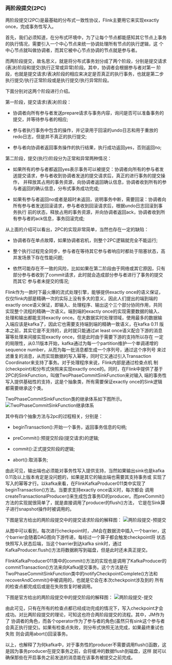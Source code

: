### 两阶段提交(2PC)

两阶段提交(2PC)是最基础的分布式一致性协议，Flink主要用它来实现exactly once，完成事务性写入。

首先，我们必须知道，在分布式环境中，为了让每个节点都能感知其它节点上事务的执行情况，需要引入一个中心节点来统一协调处理所有节点的执行逻辑，这
个中心节点就叫做协调者，而其它被中心节点协调的节点就是参与者。

而两阶段提交，故名思义，就是将分布式事务划分成了两个阶段，分别是提交请求(表决)阶段和提交(执行正常或异常)阶段。其中，协调者会根据参与者对第一
阶段，也就是提交请求/表决阶段的相应来决定是否真正的执行事务，也就是第二步执行提交/执行正常阶段或是执行提交/执行异常阶段。

下面分别对这两个阶段进行介绍。

第一阶段，提交请求(表决)阶段：
  * 协调者向所有参与者发送prepare请求与事务内容，询问是否可以准备事务的提交，并等待参与者的相应;

  * 参与者执行事务中包含的操作，并记录用于回滚的undo日志和用于重放的redo日志，但是并不真正的执行提交;

  * 参与者向协调者返回事务操作的执行结果，执行成功返回yes，否则返回no;

第二阶段，提交(执行)阶段分为正常和异常两种情况：
  * 如果所有的参与者都返回yes表示事务可以被提交：协调者向所有的参与者发送提交请求，参与者收到协调者发送的提交请求后，真正的进行事务的提交操作，
  并释放其占用的事务资源，向协调者返回确认信息，协调者收到所有的参与者返回的确认信息，分布式事务成功完成;

  * 如果有参与者返回no或者是超时未返回，说明事务中断，需要回滚：协调者向所有参与者发送回滚请求，参与者收到回滚请求后，根据undo日志回滚到事务执行
  前的状态，释放占用的事务资源，并向协调者返回ack，协调者收到所有参与者的ack信息，事务回滚完成;

从上面的介绍可以看出，2PC的实现非常简单，当然也存在一定的缺陷：
  * 协调者存在单点故障，如果协调者宕机，则整个2PC逻辑就完全不能运行;

  * 整个执行过程完全同步，参与者在等待其它参与者响应时都处于阻塞状态，高并发场景下存在性能问题;

  * 依然可能存在不一致的风险，比如如果在第二阶段由于网络或其它原因，只有部分参与者收到了commit请求，此时就会造成部分参与者进行了事务的提交而其它
  参与者未提交的情况;

Flink作为一款时下最火爆的流式处理引擎，能够提供exactly once的语义保证，仅仅flink内部是精确一次的实际上没有多大的意义，因此人们提出的端到端的
exactly once语义保证，即输入、处理程序、输出这个三个部分协同作用，共同实现整个流程的精确一次语义。端到端的exactly once的实现需要数据的输入、
处理和输出都能支持exactly once。在大数据实时处理领域，使用最多的数据输入端应该是kafka了，因此它也需要支持端到端的精确一致语义，在kafka 0.11
版本之前，其实它是不支持的，此时就只能通过at least once语义配合下游的消息幂等处理来间接实现exactly once，但是此时由于需要下游的支持所以存在
一定的局限性，从0.11版本开始，kafka通过为每一个partition维护一个单调递增的sequence number，从而为每一批消息都生成一个序列号，通过这个序列号
来过滤重复的消息，从而实现数据的写入幂等，同时它又通过引入Transaction Coordinator来支持了事务。对于处理程序来说，Flink内部是通过检查点机
制(checkpoint)和分布式快照来实现exactly once的。同时，在Flink中提供了基于2PC的SinkFunction，叫做TwoPhaseCommitSinkFunction来对输入
端的事务性写入提供基础性的支持，这是个抽象类，所有需要保证exactly once的Sink逻辑都需要继承这个类。

TwoPhaseCommitSinkFunction类的继承体系如下图所示。
![TwoPhaseCommitSinkFunction继承体系](../images/2pc.png "TwoPhaseCommitSinkFunction继承体系")

其中有四个抽象方法与2pc的过程相关，分别是：
  * beginTransaction():开始一个事务，返回事务信息的句柄;

  * preCommit():预提交阶段(提交请求)的逻辑;

  * commit():正式提交阶段的逻辑;

  * abort():取消事务;

由此可见，输出端也必须能对事务性写入提供支持，当然如果输出sink也是kafka 0.11及以上版本肯定是没问题的，如果是其它的输出端也需要其支持事务或
实现了写入的幂等才行。以kafka来看，在FlinkKafkaProducer011类中实现了beginTransaction()方法。当要求支持exactly once语义时，每次都会
调用createTransactionalProducer()来生成包含事务ID的producer。而preCommit()方法的实现就很简单了，就是直接调用了producer的flush()方法，
它是在Sink算子进行snapshot操作时被调用的。

下图是官方给出的两阶段提交中的提交请求阶段的解释图：
![两阶段提交-预提交](../images/ckand2pcprepare.png "两阶段提交-预提交")

从图中可以看到，每次进行checkpoint时，JM会在数据流中插入一个barrier，这个barrier会随着DAG图向下游传递，每经过一个算子都会触发checkpoint将
状态快照写入状态后端，当这个barrier到达kafka sink时，通过KafkaProducer.flush()方法将数据刷写到磁盘，但是此时还未真正提交。

FlinkKafkaProducer011类中的commit()方法的实现也是调用了KafkaProducer的commitTransaction()方法来向Kafka提交事务。这个方法是在
TwoPhaseCommitSinkFunction类中的notifyCheckpointComplete()方法和recoverAndCommit()中被调用的，也就是它会在本次checkpoint涉及到的
所有的检查点都完成后或是在失败恢复时被调用。

下图是官方给出的两阶段提交中的提交阶段的解释图：
![两阶段提交-提交](../images/ckand2pccommit.png "两阶段提交-提交")

由此可见，只有在所有的检查点都已经成功完成的情况下，写入checkpoint才会成功。对比两阶段提交的理论，可知这也符合两阶段提交的流程。其中，JM作为了
协调者的角色，而各个operator作为了参与者的角色(虽然只有sink这个参与者会真正执行提交)。如果有检查点失败，则分布式快照无法完成，如果最终重试也失败
则会调用abort()回滚事务。

以上，也解释了为何kafka中，对于事务性的producer不需要调用flush()函数，这是因为事务producer在提交事务之前，会将缓冲的数据flush到磁盘，这样
就可以确保那些在开启事务之前发送的消息能在该事务被提交之前完成。


